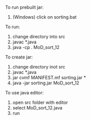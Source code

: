 To run prebuilt jar:
1. (Windows) click on sorting.bat

To run:
1. change directory into src
2. javac *.java
3. java -cp . MoD_sort_12

To create jar:
1. change directory inot src
2. javac *.java
3. jar cvmf MANIFEST.mf sorting.jar *
4. java -jar sorting.jar MoD_sort_12

To use java editor:
1. open src folder with editor
2. select MoD_sort_12.java
3. run

